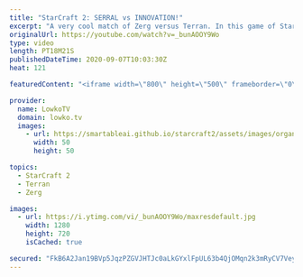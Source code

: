 ```yaml
---
title: "StarCraft 2: SERRAL vs INNOVATION!"
excerpt: "A very cool match of Zerg versus Terran. In this game of StarCraft 2 between Serral and INnoVation, we see both players taking a different approach than what we usually see in this matchup. Especially the Terran player decides to open up with what seems to be a new build order. It looks like a \"16 Marine"
originalUrl: https://youtube.com/watch?v=_bunAOOY9Wo
type: video
length: PT18M21S
publishedDateTime: 2020-09-07T10:03:30Z
heat: 121

featuredContent: "<iframe width=\"800\" height=\"500\" frameborder=\"0\" src=\"https://www.youtube.com/embed/_bunAOOY9Wo\" allow=\"accelerometer; autoplay; encrypted-media; gyroscope; picture-in-picture\" allowfullscreen></iframe>"

provider:
  name: LowkoTV
  domain: lowko.tv
  images:
    - url: https://smartableai.github.io/starcraft2/assets/images/organizations/lowko.tv-50x50.jpg
      width: 50
      height: 50

topics:
  - StarCraft 2
  - Terran
  - Zerg

images:
  - url: https://i.ytimg.com/vi/_bunAOOY9Wo/maxresdefault.jpg
    width: 1280
    height: 720
    isCached: true

secured: "FkB6A2Jan19BVp5JqzPZGVJHTJc0aLkGYxlFpUL63b4QjOMqn2k3mRyCV7Vey/KGsjc+1418hzS/xq3T1I0V4ijUkhdCg7TLlC9R4TTPZb/7RbsFrFd1jMBNhOZC4++nst8e8A7SwXfMCXvNK9ctCJqbgQ6zkIKVFwq9iFxZhdk1NKHnAiVup/IRyO6FCgilRiXHDhXPzPlDHYk32iygAbet8o6e9YVkRQ/NvMIuNt2ulvj5TRukuEc/PYxUxA8Sa4tz3VK3Qf2MIi6RNUidYAkSgYy5ptYibAiEmF8Y0NWRyqeNT5Zo9oBCH8ROa4l2wgvw1wf3RVGxzl4IkQohuuLO/lxtH05ig76LdskdqtAYoUvznGBrmpuMFYgI0OvWc+QJDxXBVtaJ9rDmHejMBA==;belheQbn3O+gFALRNC4ZUA=="
---
```


